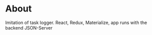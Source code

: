 # About

Imitation of task logger. React, Redux, Materialize, app runs with the backend JSON-Server

